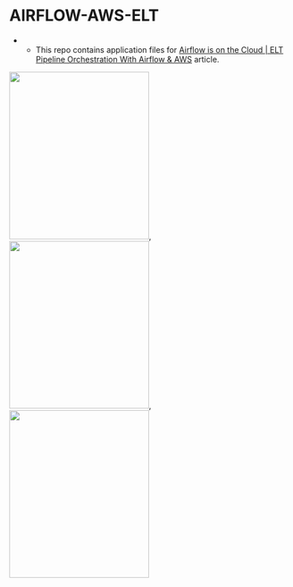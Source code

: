 # AIRFLOW-AWS-ELT

- - This repo contains application files for [Airflow is on the Cloud | ELT Pipeline Orchestration With Airflow & AWS](https://pub.towardsai.net/airflow-is-on-the-cloud-elt-pipeline-orchestration-with-airflow-aws-4d4268e5321a) article.



<img src="https://airflow.apache.org/images/feature-image.png" width="250" height="300">, <img src="https://a0.awsstatic.com/libra-css/images/logos/aws_logo_smile_1200x630.png" width="250" height="300">,<img src="https://www.aalpha.net/wp-content/uploads/2019/05/postgre-database-development-india.png" width="250" height="300">
